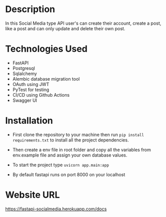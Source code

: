 # Description

In this Social Media type API user's can create their account, create a post, like a post and can only update and delete their own post.

# Technologies Used

- FastAPI
- Postgresql
- Sqlalchemy
- Alembic database migration tool
- OAuth using JWT
- PyTest for testing
- CI/CD using Github Actions
- Swagger UI

# Installation

- First clone the repository to your machine then run `pip install requirements.txt` to install all the project dependencies.
- Then create a env file in root folder and copy all the variables from env.example file and assign your own database values.

- To start the project type
  `uvicorn app.main:app`
- By default fastapi runs on port 8000 on your localhost

# Website URL

https://fastapi-socialmedia.herokuapp.com/docs
